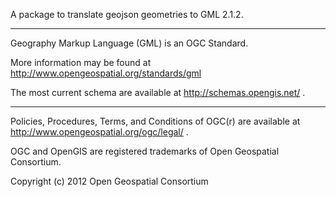 A package to translate geojson geometries to GML 2.1.2.
___

Geography Markup Language (GML) is an OGC Standard.

More information may be found at http://www.opengeospatial.org/standards/gml

The most current schema are available at http://schemas.opengis.net/ .
___

Policies, Procedures, Terms, and Conditions of OGC(r) are available at http://www.opengeospatial.org/ogc/legal/ .

OGC and OpenGIS are registered trademarks of Open Geospatial Consortium.

Copyright (c) 2012 Open Geospatial Consortium
